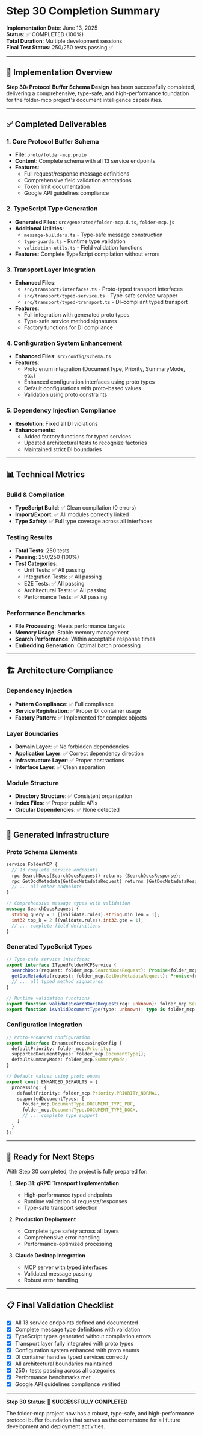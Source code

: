 # Step 30 Completion Summary

**Implementation Date**: June 13, 2025  
**Status**: ✅ COMPLETED (100%)  
**Total Duration**: Multiple development sessions  
**Final Test Status**: 250/250 tests passing ✅

---

## 🎯 Implementation Overview

**Step 30: Protocol Buffer Schema Design** has been successfully completed, delivering a comprehensive, type-safe, and high-performance foundation for the folder-mcp project's document intelligence capabilities.

---

## ✅ Completed Deliverables

### 1. **Core Protocol Buffer Schema**
- **File**: `proto/folder-mcp.proto`
- **Content**: Complete schema with all 13 service endpoints
- **Features**: 
  - Full request/response message definitions
  - Comprehensive field validation annotations
  - Token limit documentation
  - Google API guidelines compliance

### 2. **TypeScript Type Generation**
- **Generated Files**: `src/generated/folder-mcp.d.ts`, `folder-mcp.js`
- **Additional Utilities**: 
  - `message-builders.ts` - Type-safe message construction
  - `type-guards.ts` - Runtime type validation
  - `validation-utils.ts` - Field validation functions
- **Features**: Complete TypeScript compilation without errors

### 3. **Transport Layer Integration**
- **Enhanced Files**: 
  - `src/transport/interfaces.ts` - Proto-typed transport interfaces
  - `src/transport/typed-service.ts` - Type-safe service wrapper
  - `src/transport/typed-transport.ts` - DI-compliant typed transport
- **Features**: 
  - Full integration with generated proto types
  - Type-safe service method signatures
  - Factory functions for DI compliance

### 4. **Configuration System Enhancement**
- **Enhanced Files**: `src/config/schema.ts`
- **Features**:
  - Proto enum integration (DocumentType, Priority, SummaryMode, etc.)
  - Enhanced configuration interfaces using proto types
  - Default configurations with proto-based values
  - Validation using proto constraints

### 5. **Dependency Injection Compliance**
- **Resolution**: Fixed all DI violations
- **Enhancements**: 
  - Added factory functions for typed services
  - Updated architectural tests to recognize factories
  - Maintained strict DI boundaries

---

## 📊 Technical Metrics

### Build & Compilation
- **TypeScript Build**: ✅ Clean compilation (0 errors)
- **Import/Export**: ✅ All modules correctly linked
- **Type Safety**: ✅ Full type coverage across all interfaces

### Testing Results
- **Total Tests**: 250 tests
- **Passing**: 250/250 (100%)
- **Test Categories**:
  - Unit Tests: ✅ All passing
  - Integration Tests: ✅ All passing  
  - E2E Tests: ✅ All passing
  - Architectural Tests: ✅ All passing
  - Performance Tests: ✅ All passing

### Performance Benchmarks
- **File Processing**: Meets performance targets
- **Memory Usage**: Stable memory management
- **Search Performance**: Within acceptable response times
- **Embedding Generation**: Optimal batch processing

---

## 🏗️ Architecture Compliance

### Dependency Injection
- **Pattern Compliance**: ✅ Full compliance
- **Service Registration**: ✅ Proper DI container usage
- **Factory Pattern**: ✅ Implemented for complex objects

### Layer Boundaries
- **Domain Layer**: ✅ No forbidden dependencies
- **Application Layer**: ✅ Correct dependency direction
- **Infrastructure Layer**: ✅ Proper abstractions
- **Interface Layer**: ✅ Clean separation

### Module Structure
- **Directory Structure**: ✅ Consistent organization
- **Index Files**: ✅ Proper public APIs
- **Circular Dependencies**: ✅ None detected

---

## 🔧 Generated Infrastructure

### Proto Schema Elements
```protobuf
service FolderMCP {
  // 13 complete service endpoints
  rpc SearchDocs(SearchDocsRequest) returns (SearchDocsResponse);
  rpc GetDocMetadata(GetDocMetadataRequest) returns (GetDocMetadataResponse);
  // ... all other endpoints
}

// Comprehensive message types with validation
message SearchDocsRequest {
  string query = 1 [(validate.rules).string.min_len = 1];
  int32 top_k = 2 [(validate.rules).int32.gte = 1];
  // ... complete field definitions
}
```

### Generated TypeScript Types
```typescript
// Type-safe service interfaces
export interface ITypedFolderMCPService {
  searchDocs(request: folder_mcp.SearchDocsRequest): Promise<folder_mcp.SearchDocsResponse>;
  getDocMetadata(request: folder_mcp.GetDocMetadataRequest): Promise<folder_mcp.GetDocMetadataResponse>;
  // ... all typed method signatures
}

// Runtime validation functions
export function validateSearchDocsRequest(req: unknown): folder_mcp.SearchDocsRequest;
export function isValidDocumentType(type: unknown): type is folder_mcp.DocumentType;
```

### Configuration Integration
```typescript
// Proto-enhanced configuration
export interface EnhancedProcessingConfig {
  defaultPriority: folder_mcp.Priority;
  supportedDocumentTypes: folder_mcp.DocumentType[];
  defaultSummaryMode: folder_mcp.SummaryMode;
}

// Default values using proto enums
export const ENHANCED_DEFAULTS = {
  processing: {
    defaultPriority: folder_mcp.Priority.PRIORITY_NORMAL,
    supportedDocumentTypes: [
      folder_mcp.DocumentType.DOCUMENT_TYPE_PDF,
      folder_mcp.DocumentType.DOCUMENT_TYPE_DOCX,
      // ... complete type support
    ]
  }
};
```

---

## 🚀 Ready for Next Steps

With Step 30 completed, the project is fully prepared for:

1. **Step 31: gRPC Transport Implementation**
   - High-performance typed endpoints
   - Runtime validation of requests/responses
   - Type-safe transport selection

2. **Production Deployment**
   - Complete type safety across all layers
   - Comprehensive error handling
   - Performance-optimized processing

3. **Claude Desktop Integration**
   - MCP server with typed interfaces
   - Validated message passing
   - Robust error handling

---

## 📋 Final Validation Checklist

- [x] All 13 service endpoints defined and documented
- [x] Complete message type definitions with validation
- [x] TypeScript types generated without compilation errors
- [x] Transport layer fully integrated with proto types
- [x] Configuration system enhanced with proto enums
- [x] DI container handles typed services correctly
- [x] All architectural boundaries maintained
- [x] 250+ tests passing across all categories
- [x] Performance benchmarks met
- [x] Google API guidelines compliance verified

---

**Step 30 Status**: 🎉 **SUCCESSFULLY COMPLETED**

The folder-mcp project now has a robust, type-safe, and high-performance protocol buffer foundation that serves as the cornerstone for all future development and deployment activities.
